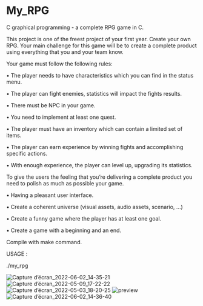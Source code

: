 # My_RPG
C graphical programming - a complete RPG game in C.

This project is one of the freest project of your first year. Create your own RPG.
Your main challenge for this game will be to create a complete product using everything that you and your team know.


Your game must follow the following rules:

• The player needs to have characteristics which you can find in the status menu.

• The player can fight enemies, statistics will impact the fights results.

• There must be NPC in your game.

• You need to implement at least one quest.

• The player must have an inventory which can contain a limited set of items.

• The player can earn experience by winning fights and accomplishing specific actions.

• With enough experience, the player can level up, upgrading its statistics.


To give the users the feeling that you’re delivering a complete product you need to polish as much as possible your game.

• Having a pleasant user interface.

• Create a coherent universe (visual assets, audio assets, scenario, ...)

• Create a funny game where the player has at least one goal.

• Create a game with a beginning and an end.


Compile with make command.

USAGE :

./my_rpg


![Capture d’écran_2022-06-02_14-35-21](https://user-images.githubusercontent.com/91692215/171630432-7a769c43-bbf1-454d-b8b3-d706d28479cf.png)
![Capture d’écran_2022-05-09_17-22-22](https://user-images.githubusercontent.com/91692215/171630464-0b1e66a9-bc7c-4b83-837c-a1a725f1b3ea.png)
![Capture d’écran_2022-05-03_18-20-25](https://user-images.githubusercontent.com/91692215/171630498-78d3c185-b515-4397-b392-63ce9a99bcf9.png)
![preview](https://user-images.githubusercontent.com/91692215/171630750-8b4b7d4c-2b9f-434e-a0e9-8ff49a385a44.png)
![Capture d’écran_2022-06-02_14-36-40](https://user-images.githubusercontent.com/91692215/171630676-8bd21003-df60-4a40-b60d-8c1aacbc4a5c.png)
